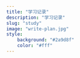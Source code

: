 ```yaml
---
title: "学习记录"
description: "学习记录"
slug: "study"
image: "write-plan.jpg"
style:
    background: "#2a9d8f"
    color: "#fff"
---
```


